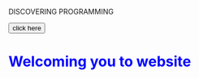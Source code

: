 
DISCOVERING PROGRAMMING 
<!doctype html>
<html>
<body>
<button> click here </button> 
<h1 style="color:blue;"> Welcoming you to website </h1>
</body>
</html>
